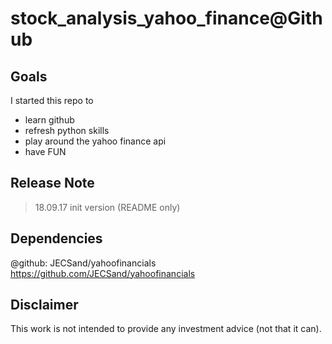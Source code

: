 # stock_analysis_yahoo_finance@Github

## Goals
I started this repo to

* learn github
* refresh python skills
* play around the yahoo finance api
* have FUN

## Release Note
> 18.09.17 init version (README only)

## Dependencies
@github: JECSand/yahoofinancials
https://github.com/JECSand/yahoofinancials

## Disclaimer
This work is not intended to provide any investment advice (not that it can).

